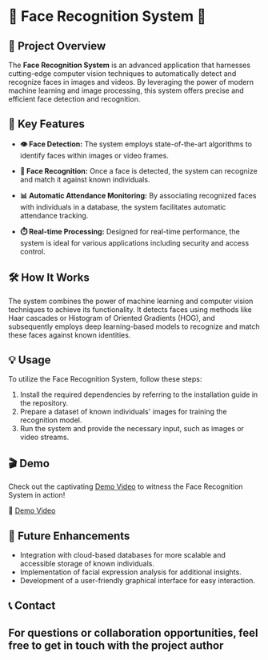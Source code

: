 # 👤 Face Recognition System 👥

## 📜 Project Overview
The **Face Recognition System** is an advanced application that harnesses cutting-edge computer vision techniques to automatically detect and recognize faces in images and videos. By leveraging the power of modern machine learning and image processing, this system offers precise and efficient face detection and recognition.

## 🔑 Key Features
- **👁️ Face Detection:** The system employs state-of-the-art algorithms to identify faces within images or video frames.
  
- **🤖 Face Recognition:** Once a face is detected, the system can recognize and match it against known individuals.

- **📊 Automatic Attendance Monitoring:** By associating recognized faces with individuals in a database, the system facilitates automatic attendance tracking.

- **⏱️ Real-time Processing:** Designed for real-time performance, the system is ideal for various applications including security and access control.

## 🛠️ How It Works
The system combines the power of machine learning and computer vision techniques to achieve its functionality. It detects faces using methods like Haar cascades or Histogram of Oriented Gradients (HOG), and subsequently employs deep learning-based models to recognize and match these faces against known identities.

## 💡 Usage
To utilize the Face Recognition System, follow these steps:
1. Install the required dependencies by referring to the installation guide in the repository.
2. Prepare a dataset of known individuals' images for training the recognition model.
3. Run the system and provide the necessary input, such as images or video streams.

## 🎬 Demo
Check out the captivating [Demo Video](demo_video.mp4) to witness the Face Recognition System in action!

🎥 [Demo Video](demo_video.mp4)

## 🚀 Future Enhancements
- Integration with cloud-based databases for more scalable and accessible storage of known individuals.
- Implementation of facial expression analysis for additional insights.
- Development of a user-friendly graphical interface for easy interaction.

## 📞 Contact
For questions or collaboration opportunities, feel free to get in touch with the project author
---
